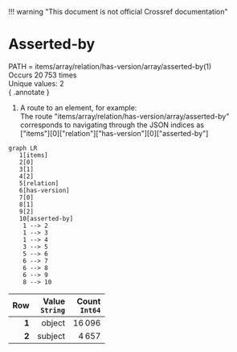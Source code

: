 !!! warning "This document is not official Crossref documentation"
# Asserted-by
PATH = items/array/relation/has-version/array/asserted-by(1)  
Occurs 20 753 times  
Unique values: 2  
{ .annotate }

1. A route to an element, for example:  
   The route "items/array/relation/has-version/array/asserted-by" corresponds to navigating through the JSON indices as  
   ["items"][0]["relation"]["has-version"][0]["asserted-by"]  

```mermaid
graph LR
   1[items]
   2[0]
   3[1]
   4[2]
   5[relation]
   6[has-version]
   7[0]
   8[1]
   9[2]
   10[asserted-by]
    1 --> 2
    1 --> 3
    1 --> 4
    3 --> 5
    5 --> 6
    6 --> 7
    6 --> 8
    6 --> 9
    8 --> 10
```

| **Row** | **Value**<br>`String` | **Count**<br>`Int64` |
|--------:|----------------------:|---------------------:|
| **1**   | object                | 16 096               |
| **2**   | subject               | 4 657                |

